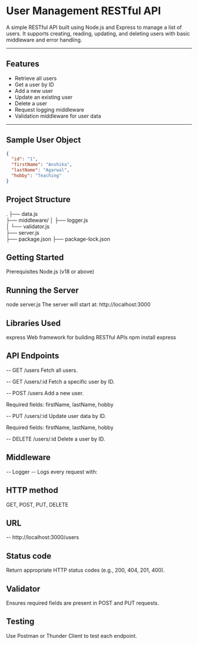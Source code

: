# User Management RESTful API

A simple RESTful API built using Node.js and Express to manage a list of users. It supports creating, reading, updating, and deleting users with basic middleware and error handling.

---

## Features

- Retrieve all users
- Get a user by ID
- Add a new user
- Update an existing user
- Delete a user
- Request logging middleware
- Validation middleware for user data

---

## Sample User Object

```json
{
  "id": "1",
  "firstName": "Anshika",
  "lastName": "Agarwal",
  "hobby": "Teaching"
}
```

## Project Structure
.
├── data.js                
├── middleware/
│   ├── logger.js          
│   └── validator.js       
├── server.js              
├── package.json
├── package-lock.json


## Getting Started

Prerequisites
Node.js (v18 or above)

## Running the Server
node server.js
The server will start at: http://localhost:3000

## Libraries Used
express	Web framework for building RESTful APIs
npm install express

## API Endpoints

-- GET /users
Fetch all users.

-- GET /users/:id
Fetch a specific user by ID.

-- POST /users
Add a new user.

Required fields: firstName, lastName, hobby

-- PUT /users/:id
Update user data by ID.

Required fields: firstName, lastName, hobby

-- DELETE /users/:id
Delete a user by ID.

## Middleware

-- Logger
-- Logs every request with:

## HTTP method
GET, POST, PUT, DELETE

## URL
-- http://localhost:3000/users


## Status code
Return appropriate HTTP status codes (e.g., 200, 404, 201, 400).

## Validator
Ensures required fields are present in POST and PUT requests.

## Testing
Use Postman or Thunder Client to test each endpoint.
```

